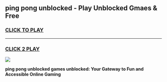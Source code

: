 
## ping pong unblocked - Play Unblocked Gmaes & Free
<h3>
<a href="https://news.freeplayer.one?title=ping_pong_unblocked&ref=16F">CLICK TO PLAY</a></h3>
<hr>

<h3>
<a href="https://news.freeplayer.one?title=ping_pong_unblocked&ref=16F">CLICK 2 PLAY</a>
  
</h3>

<a href="https://news.freeplayer.one?title=ping_pong_unblocked&ref=16F/"><img src="https://clearcache.store/games.png"></a>


**ping pong unblocked games unblocked: Your Gateway to Fun and Accessible Online Gaming**
